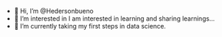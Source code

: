 - 👋 Hi, I’m @Hedersonbueno
- 👀 I’m interested in I am interested in learning and sharing learnings...
- 🌱 I’m currently  taking my first steps in data science.
